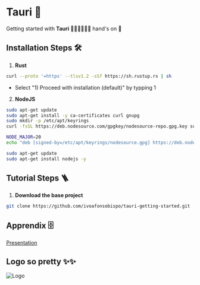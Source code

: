 
# Tauri 🦀

Getting started with **Tauri** 🦀🦀🦀🦀🦀🦀 hand's on 👐 


## Installation Steps 🛠️

1. **Rust**

```bash
curl --proto '=https' --tlsv1.2 -sSf https://sh.rustup.rs | sh
```
- Select "1) Proceed with installation (default)" by typping 1
    
2. **NodeJS**

```bash
sudo apt-get update
sudo apt-get install -y ca-certificates curl gnupg
sudo mkdir -p /etc/apt/keyrings
curl -fsSL https://deb.nodesource.com/gpgkey/nodesource-repo.gpg.key sudo gpg --dearmor -o /etc/apt/keyrings/nodesource.gpg
```
```bash
NODE_MAJOR=20
echo "deb [signed-by=/etc/apt/keyrings/nodesource.gpg] https://deb.nodesource.com/node_$NODE_MAJOR.x nodistro main" | sudo tee /etc/apt/sources.list.d/nodesource.list
```

```bash
sudo apt-get update
sudo apt-get install nodejs -y
```

## Tutorial Steps 🪜

1. **Download the base project**

```bash
git clone https://github.com/ivoafonsobispo/tauri-getting-started.git
```


## Apprendix 🗄️

[Presentation](https://www.overleaf.com/read/fvbfxqjcpdzh#0ba971)

## Logo so pretty ✨✨

![Logo](https://dev-to-uploads.s3.amazonaws.com/uploads/articles/th5xamgrr6se0x5ro4g6.png)


